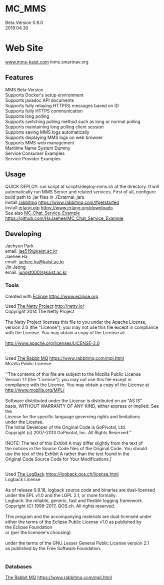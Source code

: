 # MC_MMS
Beta Version 0.9.0 <br/>
2019.04.30<br/>


# Web Site
www.mms-kaist.com
mms.smartnav.org

## Features
MMS Beta Version<br/>
Supports Docker's setup environment<br/>
Supports javadoc API documents<br/>
Supports fully relaying HTTP(S) messages based on ID<br/>
Supports fully HTTPS communication<br/>
Supports long polling<br/>
Supports switching polling method such as long or normal polling<br/>
Supports maintaining long polling client session<br/>
Supports saving MMS logs automatically<br/>
Supports displaying MMS logs on web browser<br/>
Supports MMS web management<br/>
Maritime Name System Dummy<br/>
Service Consumer Examples<br/>
Service Provider Examples<br/>


## Usage
QUICK DEPLOY: run script at scripts/deploy-mms.sh at the directory. It will automatically run MMS Server and related services.
First of all, configure build path to .jar files in ./External_jars.<br/>
Install [rabbitmq](https://www.rabbitmq.com/#getstarted) https://www.rabbitmq.com/#getstarted <br/>
Install [erlang otp](https://www.erlang.org/downloads) https://www.erlang.org/downloads <br/>
See also [MC_Chat_Service_Example](https://github.com/HaJaehee/MC_Chat_Service_Example) https://github.com/HaJaehee/MC_Chat_Service_Example <br/>


## Developing
Jaehyun Park<br/>
email: jae519@kaist.ac.kr<br/>
Jaehee Ha<br/>
email: jaehee.ha@kaist.ac.kr<br/>
Jin Jeong<br/>
email: jungst0001@kaist.ac.kr <br/>

### Tools
Created with [Eclipse](https://www.eclipse.org) https://www.eclipse.org<br/>


Used [The Netty Project](http://netty.io/) http://netty.io/<br/>
Copyright 2014 The Netty Project<br/>
<br/>
The Netty Project licenses this file to you under the Apache License,<br/>
version 2.0 (the "License"); you may not use this file except in compliance<br/>
with the License. You may obtain a copy of the License at:<br/>
<br/>
  http://www.apache.org/licenses/LICENSE-2.0<br/>
  <br/>
   
Used [The Rabbit MQ](https://www.rabbitmq.com/mpl.html) https://www.rabbitmq.com/mpl.html<br/>
 Mozilla Public License.<br/>
<br/>
''The contents of this file are subject to the Mozilla Public License<br/>
Version 1.1 (the "License"); you may not use this file except in<br/>
compliance with the License. You may obtain a copy of the License at<br/>
http://www.mozilla.org/MPL/<br/>
<br/>
Software distributed under the License is distributed on an "AS IS"<br/>
basis, WITHOUT WARRANTY OF ANY KIND, either express or implied. See the<br/>
License for the specific language governing rights and limitations<br/>
under the License.<br/>
The Initial Developer of the Original Code is GoPivotal, Ltd.<br/>
Copyright (c) 2007-2013 GoPivotal, Inc.  All Rights Reserved.''<br/>
<br/>
[NOTE: The text of this Exhibit A may differ slightly from the text of<br/>
the notices in the Source Code files of the Original Code. You should<br/>
use the text of this Exhibit A rather than the text found in the<br/>
Original Code Source Code for Your Modifications.]<br/>
<br/>

Used [The LogBack](https://logback.qos.ch/license.html) https://logback.qos.ch/license.html<br/>
Logback License <br/>
<br/>
As of release 0.9.18, logback source code and binaries are dual-licensed under the EPL v1.0 and the LGPL 2.1, or more formally: <br/>
Logback: the reliable, generic, fast and flexible logging framework. <br/>
Copyright (C) 1999-2017, QOS.ch. All rights reserved.  <br/>
<br/>
This program and the accompanying materials are dual-licensed under <br/>
either the terms of the Eclipse Public License v1.0 as published by <br/>
the Eclipse Foundation <br/>
  or (per the licensee's choosing) <br/>
  <br/>
under the terms of the GNU Lesser General Public License version 2.1 <br/>
as published by the Free Software Foundation. <br/>
 <br/>

### Databases
[The Rabbit MQ](https://www.rabbitmq.com/mpl.html) https://www.rabbitmq.com/mpl.html<br/>


